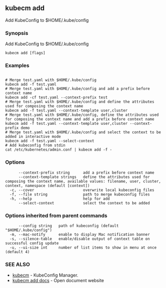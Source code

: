 ## kubecm add

Add KubeConfig to $HOME/.kube/config

### Synopsis

Add KubeConfig to $HOME/.kube/config

```
kubecm add [flags]
```

### Examples

```

# Merge test.yaml with $HOME/.kube/config
kubecm add -f test.yaml 
# Merge test.yaml with $HOME/.kube/config and add a prefix before context name
kubecm add -cf test.yaml --context-prefix test
# Merge test.yaml with $HOME/.kube/config and define the attributes used for composing the context name
kubecm add -f test.yaml --context-template user,cluster
# Merge test.yaml with $HOME/.kube/config, define the attributes used for composing the context name and add a prefix before context name
kubecm add -f test.yaml --context-template user,cluster --context-prefix demo
# Merge test.yaml with $HOME/.kube/config and select the context to be added in interactive mode
kubecm add -f test.yaml --select-context
# Add kubeconfig from stdin
cat /etc/kubernetes/admin.conf | kubecm add -f -

```

### Options

```
      --context-prefix string      add a prefix before context name
      --context-template strings   define the attributes used for composing the context name, available values: filename, user, cluster, context, namespace (default [context])
  -c, --cover                      overwrite local kubeconfig files
  -f, --file string                path to merge kubeconfig files
  -h, --help                       help for add
      --select-context             select the context to be added
```

### Options inherited from parent commands

```
      --config string   path of kubeconfig (default "$HOME/.kube/config")
  -m, --mac-notify      enable to display Mac notification banner
  -s, --silence-table   enable/disable output of context table on successful config update
  -u, --ui-size int     number of list items to show in menu at once (default 4)
```

### SEE ALSO

* [kubecm](kubecm.md)	 - KubeConfig Manager.
* [kubecm add docs](kubecm_add_docs.md)	 - Open document website


